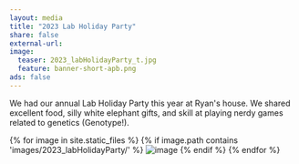 ```yaml
---
layout: media 
title: "2023 Lab Holiday Party"
share: false
external-url: 
image:
  teaser: 2023_labHolidayParty_t.jpg
  feature: banner-short-apb.png
ads: false
---
```

We had our annual Lab Holiday Party this year at Ryan's house. We shared excellent food, silly white elephant gifts, and skill at playing nerdy games related to genetics (Genotype!).  
<div>
{% for image in site.static_files %}
    {% if image.path contains 'images/2023_labHolidayParty/' %}
        <img src="{{ site.baseurl }}{{ image.path }}" alt="image" />
    {% endif %}
{% endfor %}
</div>
